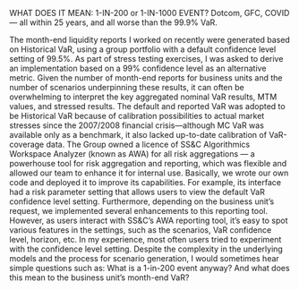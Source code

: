 WHAT DOES IT MEAN: 1-IN-200 or 1-IN-1000 EVENT?
Dotcom, GFC, COVID — all within 25 years, and all worse than the 99.9% VaR.
 
The month-end liquidity reports I worked on recently were generated based on Historical VaR, using a group portfolio with a default confidence level setting of 99.5%. As part of stress testing exercises, I was asked to derive an implementation based on a 99% confidence level as an alternative metric.
Given the number of month-end reports for business units and the number of scenarios underpinning these results, it can often be overwhelming to interpret the key aggregated nominal VaR results, MTM values, and stressed results. The default and reported VaR was adopted to be Historical VaR because of calibration possibilities to actual market stresses since the 2007/2008 financial crisis—although MC VaR was available only as a benchmark, it also lacked up-to-date calibration of VaR-coverage data.
The Group owned a licence of SS&C Algorithmics Workspace Analyzer (known as AWA) for all risk aggregations — a powerhouse tool for risk aggregation and reporting, which was flexible and allowed our team to enhance it for internal use. Basically, we wrote our own code and deployed it to improve its capabilities. For example, its interface had a risk parameter setting that allows users to view the default VaR confidence level setting. Furthermore, depending on the business unit’s request, we implemented several enhancements to this reporting tool. However, as users interact with SS&C’s AWA reporting tool, it’s easy to spot various features in the settings, such as the scenarios, VaR confidence level, horizon, etc. In my experience, most often users tried to experiment with the confidence level setting. 
Despite the complexity in the underlying models and the process for scenario generation, I would sometimes hear simple questions such as: What is a 1-in-200 event anyway? And what does this mean to the business unit’s month-end VaR?
